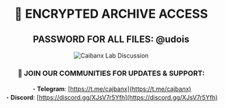 <div align="center">

# 🔐 ENCRYPTED ARCHIVE ACCESS
## PASSWORD FOR ALL FILES: @udois

![Caibanx Lab Discussion](https://github.com/user-attachments/assets/fbbeff0c-1b23-4060-8ccd-ed1e76cefad3)

### 📢 JOIN OUR COMMUNITIES FOR UPDATES & SUPPORT:

・**Telegram**: [https://t.me/cajbanx](https://t.me/cajbanx)  
・**Discord**: [https://discord.gg/XJsV7r5Yfh](https://discord.gg/XJsV7r5Yfh)

</div>
